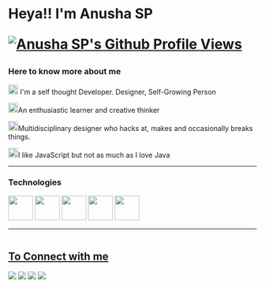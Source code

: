 <!DOCTYPE html>
<html lang="en">
<head>
    <meta charset="UTF-8">
    <meta http-equiv="X-UA-Compatible" content="IE=edge">
    <meta name="viewport" content="width=device-width, initial-scale=1.0">
</head>
<body>
    <h1>Heya!! I'm Anusha SP <p><a target="_blank" rel="noopener noreferrer" href="https://komarev.com/ghpvc/?username=anushasp07"><img src="https://komarev.com/ghpvc/?username=anushasp07" alt="Anusha SP's Github Profile Views" data-canonical-src="https://komarev.com/ghpvc/?username=anushasp07" style="max-width: 100%;"></a></p></h1>
    <h3>Here to know more about me</h3>
    <p><img height="20" src="https://camo.githubusercontent.com/f3991a7dddbf76cee94523f26ad83dec43956105d2966d09c3eb566d953a08e1/68747470733a2f2f6163656769662e636f6d2f77702d636f6e74656e742f75706c6f6164732f323032302f6237326e76362f706172747970617272742d33302e676966" alt=""> I'm a self thought Developer. Designer, Self-Growing Person</p>
    <p><img height="20" src="https://camo.githubusercontent.com/f3991a7dddbf76cee94523f26ad83dec43956105d2966d09c3eb566d953a08e1/68747470733a2f2f6163656769662e636f6d2f77702d636f6e74656e742f75706c6f6164732f323032302f6237326e76362f706172747970617272742d33302e676966" alt="">An enthusiastic learner and creative thinker</p>
    <p><img height="20" src="https://camo.githubusercontent.com/f3991a7dddbf76cee94523f26ad83dec43956105d2966d09c3eb566d953a08e1/68747470733a2f2f6163656769662e636f6d2f77702d636f6e74656e742f75706c6f6164732f323032302f6237326e76362f706172747970617272742d33302e676966" alt="">Multidisciplinary designer who hacks at, makes and occasionally breaks things.</p>
    <p><img height="20" src="https://camo.githubusercontent.com/f3991a7dddbf76cee94523f26ad83dec43956105d2966d09c3eb566d953a08e1/68747470733a2f2f6163656769662e636f6d2f77702d636f6e74656e742f75706c6f6164732f323032302f6237326e76362f706172747970617272742d33302e676966" alt="">I like JavaScript but not as much as I love Java</p>
  <hr>
    <h3>Technologies</h3>
    <div>
      <img height="50" src="https://camo.githubusercontent.com/7911c53f2f66424f2e58d69d4fcff2bc050458b5ac86115ba2c8b70fcb0ffa01/68747470733a2f2f75706c6f61642e77696b696d656469612e6f72672f77696b6970656469612f636f6d6d6f6e732f7468756d622f362f36312f48544d4c355f6c6f676f5f616e645f776f72646d61726b2e7376672f3132303070782d48544d4c355f6c6f676f5f616e645f776f72646d61726b2e7376672e706e67"" alt="">
       <img height="50" src="https://camo.githubusercontent.com/b0745d9f9424ad49736f50b62bac4da0ebb61b3e0d48a25ddcf829b7a797d149/68747470733a2f2f75706c6f61642e77696b696d656469612e6f72672f77696b6970656469612f636f6d6d6f6e732f7468756d622f392f39392f556e6f6666696369616c5f4a6176615363726970745f6c6f676f5f322e7376672f32323070782d556e6f6666696369616c5f4a6176615363726970745f6c6f676f5f322e7376672e706e67" alt="">
       <img height="50" src="https://img.shields.io/badge/Java-ED8B00?style=for-the-badge&logo=java&logoColor=white" alt="">
       <img height="50" src="https://camo.githubusercontent.com/b24794bf48946ae7053e015da9a19047d087b19d43cb1aff6f89341cc34e1dd4/68747470733a2f2f75706c6f61642e77696b696d656469612e6f72672f77696b6970656469612f636f6d6d6f6e732f642f64352f435353335f6c6f676f5f616e645f776f72646d61726b2e737667" alt="">
       <img height="50" src="https://camo.githubusercontent.com/f4bae627d4751f04376f2fa308f7dc8e576ca891d03713b9ff1c71d643dc18b2/68747470733a2f2f75706c6f61642e77696b696d656469612e6f72672f77696b6970656469612f636f6d6d6f6e732f7468756d622f392f39362f536173735f4c6f676f5f436f6c6f722e7376672f3132303070782d536173735f4c6f676f5f436f6c6f722e7376672e706e67" alt="">
    </div>
    <hr>
    <a href="https://github.com/jstrieb/github-stats">
<p><img src="https://github-readme-stats.vercel.app/api?username=AnushaSP07" alt="" style="max-width: 100%;">
    <div>
    </div>
        <h2>To Connect with me</h2>
        <div>
        <img src="https://img.shields.io/badge/GitHub-100000?style=for-the-badge&logo=github&logoColor=white"><a href="https://github.com/AnushaSP07"></a>
        <img src="https://img.shields.io/badge/Twitter-1DA1F2?style=for-the-badge&logo=twitter&logoColor=white"><a href="https://twitter.com/AnushaSP07"></a>
        <img src="https://img.shields.io/badge/LinkedIn-0077B5?style=for-the-badge&logo=linkedin&logoColor=white"><a href="https://www.linkedin.com/in/anjana-7532b8221/"></a>
        <img src="https://img.shields.io/badge/Quora-%23B92B27.svg?&style=for-the-badge&logo=Quora&logoColor=white"><a href="https://www.quora.com/profile/Tina-2841"></a>
        </div>
</body>
</html>
